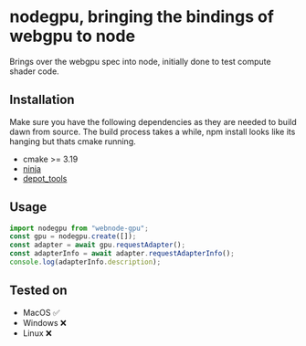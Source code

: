 # nodegpu, bringing the bindings of webgpu to node

Brings over the webgpu spec into node, initially done to test compute shader code.

## Installation

Make sure you have the following dependencies as they are needed to build dawn from source. The build process takes a while, npm install looks like its hanging but thats cmake running.

- cmake >= 3.19
- [ninja](https://github.com/ninja-build/ninja/wiki/Pre-built-Ninja-packages)
- [depot_tools](https://commondatastorage.googleapis.com/chrome-infra-docs/flat/depot_tools/docs/html/depot_tools_tutorial.html#_setting_up)

## Usage

```js
import nodegpu from "webnode-gpu";
const gpu = nodegpu.create([]);
const adapter = await gpu.requestAdapter();
const adapterInfo = await adapter.requestAdapterInfo();
console.log(adapterInfo.description);
```

## Tested on

- MacOS ✅
- Windows ❌
- Linux ❌
